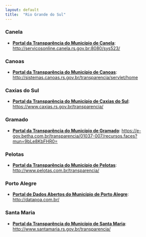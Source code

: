 ```yaml
---
layout: default
title:  "Rio Grande do Sul"
---
```


### Canela

-   **[Portal da Transparência do Município de Canela](http://servicosonline.canela.rs.gov.br:8080/sys523/)**: http://servicosonline.canela.rs.gov.br:8080/sys523/

### Canoas

-   **[Portal da Transparência do Município de Canoas](http://sistemas.canoas.rs.gov.br/transparencia/servlet/home)**: http://sistemas.canoas.rs.gov.br/transparencia/servlet/home

### Caxias do Sul

-   **[Portal da Transparência do Município de Caxias do Sul](https://www.caxias.rs.gov.br/transparencia/)**: https://www.caxias.rs.gov.br/transparencia/

### Gramado

-   **[Portal da Transparência do Município de Gramado](https://e-gov.betha.com.br/transparencia/01037-007/recursos.faces?mun=9bLe8KbFHR0=)**: https://e-gov.betha.com.br/transparencia/01037-007/recursos.faces?mun=9bLe8KbFHR0=

### Pelotas

-   **[Portal da Transparência do Município de Pelotas](http://www.pelotas.com.br/transparencia/)**: http://www.pelotas.com.br/transparencia/

### Porto Alegre

-   **[Portal de Dados Abertos do Município de Porto Alegre](http://datapoa.com.br/)**: http://datapoa.com.br/

### Santa Maria

-   **[Portal da Transparência do Município de Santa Maria](http://www.santamaria.rs.gov.br/transparencia/)**: http://www.santamaria.rs.gov.br/transparencia/

